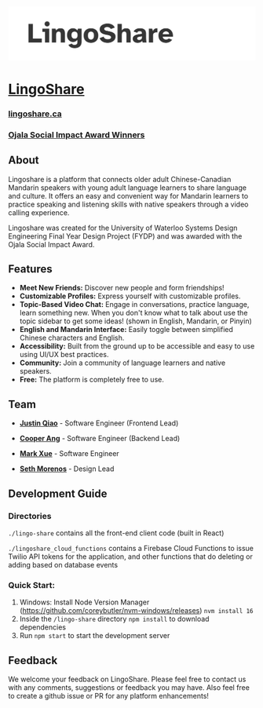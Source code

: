 ![LingoShare banner](/readme_assets/banner.png)

# [LingoShare](https://lingoshare.ca)
### [lingoshare.ca](https://lingoshare.ca)
### [Ojala Social Impact Award Winners](https://uwaterloo.ca/systems-design-engineering/news/2023-award-winning-capstone-design-teams)

## About
Lingoshare is a platform that connects older adult Chinese-Canadian Mandarin speakers with young adult language learners to share language and culture. It offers an easy and convenient way for Mandarin learners to practice speaking and listening skills with native speakers through a video calling experience.

Lingoshare was created for the University of Waterloo Systems Design Engineering Final Year Design Project (FYDP) and was awarded with the Ojala Social Impact Award.

## Features

* **Meet New Friends:** Discover new people and form friendships!
* **Customizable Profiles:** Express yourself with customizable profiles.
* **Topic-Based Video Chat:**  Engage in conversations, practice language, learn something new. When you don't know what to talk about use the topic sidebar to get some ideas! (shown in English, Mandarin, or Pinyin)
* **English and Mandarin Interface:** Easily toggle between simplified Chinese characters and English.
* **Accessibility:** Built from the ground up to be accessible and easy to use using UI/UX best practices.
* **Community:** Join a community of language learners and native speakers.
* **Free:**  The platform is completely free to use.

## Team
* **[Justin Qiao](https://github.com/jqiao26)** - 
  Software Engineer (Frontend Lead)

* **[Cooper Ang](https://github.com/cooper-a)** - 
  Software Engineer (Backend Lead)

* **[Mark Xue](https://github.com/Markxue923)** - 
  Software Engineer

* **[Seth Morenos](https://www.sethvm.com/)** - Design Lead

## Development Guide

### Directories

`./lingo-share` contains all the front-end client code (built in React)

`./lingoshare_cloud_functions` contains a Firebase Cloud Functions to issue Twilio API tokens for the application, and other functions that do deleting or adding based on database events

### Quick Start:

1. Windows: Install Node Version Manager (https://github.com/coreybutler/nvm-windows/releases) `nvm install 16`
1. Inside the `/lingo-share` directory `npm install` to download dependencies
1. Run `npm start` to start the development server

## Feedback

We welcome your feedback on LingoShare. Please feel free to contact us with any comments, suggestions or feedback you may have. Also feel free to create a github issue or PR for any platform enhancements!
